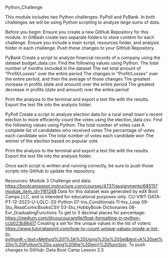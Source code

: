 Python_Challenge

This module includes two Python challenges: PyPoll and PyBank. In both challenges we will be using Python scripting to analyze large sums of data.

Before you begin:
  Ensure you create a new GitHub Repository for this module.
  In GitBash create two separate folders to store content for each challenge.
  Ensure you include a main script, resources folder, and analysis folder in each challenge.
  Push these changes to your GitHub Repository.

PyBank
  Create a script to analyze financial records of a company using the dataset budget_data.csv.
  Find the following values using Python:
    The total number of months included in the dataset
    The net total amount of "Profit/Losses" over the entire period
    The changes in "Profit/Losses" over the entire period, and then the average of those changes
    The greatest increase in profits (date and amount) over the entire period
    The greatest decrease in profits (date and amount) over the entire period

  Print the analysis to the terminal and export a text file with the results. Export the text file into the analysis folder.

PyPoll
  Create a script to analyze election data for a rural small town's recent election to more efficiently count the votes using the election_data.csv.
  Find the following values using Python:
    The total number of votes cast
    A complete list of candidates who received votes
    The percentage of votes each candidate won
    The total number of votes each candidate won
    The winner of the election based on popular vote
    
  Print the analysis to the terminal and export a text file with the results. Export the text file into the analysis folder.

Once each script is written and running correctly, be sure to push those scripts into GitHub to update the repository.

Resources:
  Module 3 Challenge and data: https://bootcampspot.instructure.com/courses/4737/assignments/68515?module_item_id=1161248
  Data for this dataset was generated by edX Boot Camps LLC, and is intended for educational purposes only.
  CU-VIRT-DATA-PT-12-2023-U-LOLC: 03-Python
    07-Ins_Conditionals
    11-Ins_Loop
    09-Stu_ReadComicBooksCSV
    03-Stu_HobbyBook-Dictionaries
    08-Evr_GraduatingFunctions
To get to 3 decimal places for percentage: https://medium.com/@coucoucamille/float-formatting-in-python-ccb023b86417 
Creating a set for the unique values in the list of voters: https://www.tutorialspoint.com/how-to-count-unique-values-inside-a-list-in-python#:~:text=Method%201%3A%20Using%20a%20Set&text=A%20set%20in%20Python%20is,using%20the%20len()%20function.
To push changes to GitHub: Data Boot Camp Lesson 3.3
